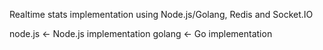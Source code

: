 Realtime stats implementation using Node.js/Golang, Redis and Socket.IO

node.js <- Node.js implementation
golang  <- Go implementation
